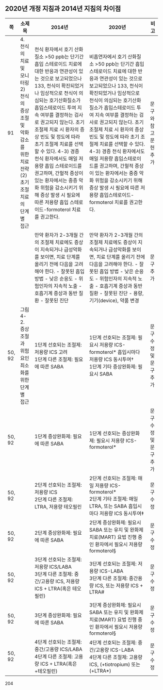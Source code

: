## 2020년 개정 지침과 2014년 지침의 차이점

| 쪽 | 소제목 | 2014년 | 2020년 | 비고 |
|---|---|---|---|---|
| 91 | 4. 천식의 치료 및 모니터링<br>2) 천식의 증상조절 및 악화 감소를 위한 치료 전략<br>(2) 초기 조절 치료의 단계별 접근 | 천식 환자에서 호기 산화질소 >50 ppb는 단기간 흡입 스테로이드 치료에 대한 반응과 연관성이 있는 것으로 보고되었으나 133, 천식이 확진되었거나 임상적으로 천식이 의심되는 호기산화질소가 흡입스테로이드 투여 지속 여부를 결정하는 검사로 권고되지 않는다. 초기 조절제 치료 시 환자의 증상 빈도 및 정도에 따라 초기 조절제 치료를 선택할 수 있다. 4-3) 경증 천식 환자에서도 매일 저용량 흡입 스테로이드를 권고하며, 간헐적 증상이 있는 환자에서는 중증 악화 위험을 감소시키기 위해 증상 발생 시 필요에 따른 저용량 흡입 스테로이드-formoterol 치료를 권고한다. | 비흡연자에서 호기 산화질소 >50 ppb는 단기간 흡입스테로이드 치료에 대한 반응과 연관성이 있는 것으로 보고되었으나 133, 천식이 확진되었거나 임상적으로 천식이 의심되는 호기산화질소가 흡입스테로이드 투여 지속 여부를 결정하는 검사로 권고되지 않는다. 초기 조절제 치료 시 환자의 증상 빈도 및 정도에 따라 초기 조절제 치료를 선택할 수 있다. 4-3) 경증 천식 환자에서도 매일 저용량 흡입스테로이드를 권고하며, 간헐적 증상이 있는 환자에서는 중증 악화 위험을 감소시키기 위해 증상 발생 시 필요에 따른 저용량 흡입스테로이드-formoterol 치료를 권고한다. | 문구와 참고문헌 추가 |
| | | 만약 환자가 2-3개월 간의 조절제 치료에도 증상이 지속되거나 급성악화를 보이면, 치료 단계를 올리기 전에 다음을 고려해야 한다. - 잘못된 흡입 방법 - 낮은 순응도 - 위험인자의 지속적 노출 - 호흡기계 증상과 동반 질환 - 잘못된 진단 | 만약 환자가 2-3개월 간의 조절제 치료에도 증상이 지속되거나 급성악화를 보이면, 치료 단계를 올리기 전에 다음을 고려해야 한다. - 잘못된 흡입 방법 - 낮은 순응도 - 위험인자의 지속적 노출 - 호흡기계 증상과 동반 질환 - 잘못된 진단 - 용량, 기기(device), 약품 변경 | 문구추가 |
| 50, 92 | 그림 4-2. 증상 조절과 위험 요인 최소화를 위한 단계별 접근 | 1단계 선호되는 조절제: 저용량 ICS 고려<br>1단계 다른 조절제: 필요에 따른 SABA | 1단계 선호되는 조절제: 필요시 저용량 ICS-formoterol* 흡입시마다 저용량 ICS 동시투여†<br>1단계 기타 증상완화제: 필요시 SABA | 문구수정 및<br>문구추가 |
| 50, 92 | | 1단계 증상완화제: 필요에 따른 SABA | 1단계 선호되는 증상완화제: 필요시 저용량 ICS-formoterol* | 문구수정 및<br>문구추가 |
| 50, 92 | | 2단계 선호되는 조절제: 저용량 ICS<br>2단계 다른 조절제: LTRA, 저용량 테오필린 | 2단계 선호되는 조절제: 매일 저용량 ICS-formoterol*<br>2단계 기타 조절제: 매일 LTRA, 또는 SABA 흡입시마다 저용량 ICS 동시투여‡ | 문구수정 |
| 50, 92 | | 2단계 증상완화제: 필요에 따른 SABA | 2단계 증상완화제: 필요시 SABA 또는 유지 및 완화제 치료(MART) 요법 진행 중인 환자에서 필요시 저용량 formoterol§ | 문구수정 |
| 50, 92 | | 3단계 선호되는 조절제: 저용량 ICS/LABA<br>3단계 다른 조절제: 중간/고용량 ICS, 저용량 ICS + LTRA(혹은 테오필린) | 3단계 선호되는 조절제: 저용량 ICS-LABA<br>3단계 다른 조절제: 중간용량 ICS, 또는 저용량 ICS + LTRA# | 문구수정 |
| 50, 92 | | 3단계 증상완화제: 필요에 따른 SABA | 3단계 증상완화제: 필요시 SABA 또는 유지 및 완화제 치료(MART) 요법 진행 중인 환자에서 필요시 저용량 formoterol§ | 문구수정 |
| 50, 92 | | 4단계 선호되는 조절제: 중간/고용량 ICS/LABA<br>4단계 다른 조절제: 고용량 ICS + LTRA(혹은 +테오필린) | 4단계 선호되는 조절제: 중간/고용량 ICS-LABA<br>4단계 다른 조절제: 고용량 ICS, (+tiotropium) 또는 (+LTRA*) | 문구수정 |

<PAGE>204